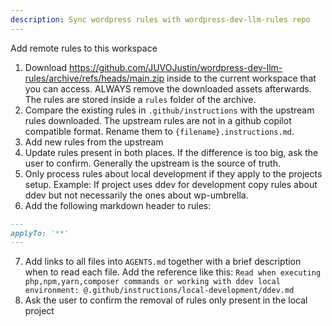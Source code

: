 ```yaml
---
description: Sync wordpress rules with wordpress-dev-llm-rules repo
---
```


Add remote rules to this workspace

1. Download https://github.com/JUVOJustin/wordpress-dev-llm-rules/archive/refs/heads/main.zip inside to the current workspace that you can access. ALWAYS remove the downloaded assets afterwards. The rules are stored inside a `rules` folder of the archive. 
2. Compare the existing rules in `.github/instructions` with the upstream rules downloaded. The upstream rules are not in a github copilot compatible format. Rename them to `{filename}.instructions.md`.
3. Add new rules from the upstream
4. Update rules present in both places. If the difference is too big, ask the user to confirm. Generally the upstream is the source of truth.
5. Only process rules about local development if they apply to the projects setup. Example: If project uses ddev for development copy rules about ddev but not necessarily the ones about wp-umbrella.
6. Add the following markdown header to rules:
```md
---
applyTo: '**'
---
```
7. Add links to all files into `AGENTS.md` together with a brief description when to read each file. Add the reference like this: `Read when executing php,npm,yarn,composer commands or working with ddev local environment: @.github/instructions/local-development/ddev.md`
8. Ask the user to confirm the removal of rules only present in the local project